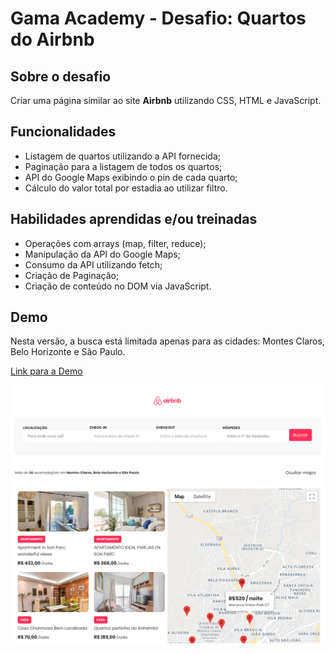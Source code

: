 # Gama Academy - Desafio: Quartos do Airbnb

## Sobre o desafio
Criar uma página similar ao site **Airbnb** utilizando CSS, HTML e JavaScript.

## Funcionalidades
- Listagem de quartos utilizando a API fornecida;
- Paginação para a listagem de todos os quartos;
- API do Google Maps exibindo o pin de cada quarto;
- Cálculo do valor total por estadia ao utilizar filtro.

## Habilidades aprendidas e/ou treinadas
- Operações com arrays (map, filter, reduce);
- Manipulação da API do Google Maps;
- Consumo da API utilizando fetch;
- Criação de Paginação;
- Criação de conteúdo no DOM via JavaScript.

## Demo
Nesta versão, a busca está limitada apenas para as cidades: Montes Claros, Belo Horizonte e São Paulo.

[Link para a Demo](https://quartos-airbnb.netlify.app)

![Demo Preview](demo-print.png)
